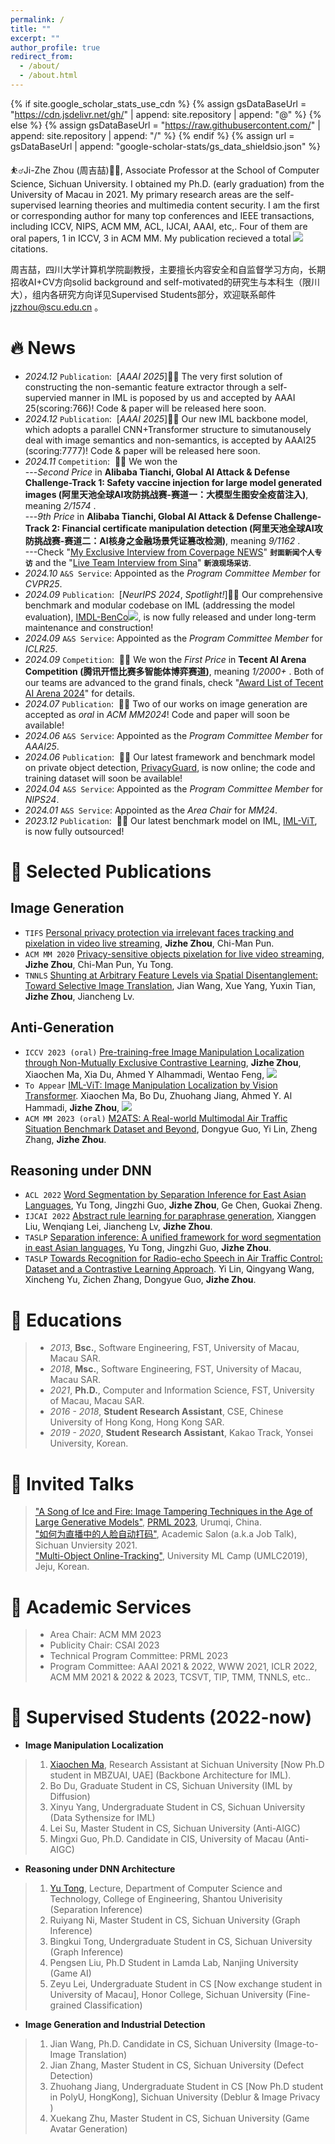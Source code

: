 ```yaml
---
permalink: /
title: ""
excerpt: ""
author_profile: true
redirect_from: 
  - /about/
  - /about.html
---
```


{% if site.google_scholar_stats_use_cdn %}
{% assign gsDataBaseUrl = "https://cdn.jsdelivr.net/gh/" | append: site.repository | append: "@" %}
{% else %}
{% assign gsDataBaseUrl = "https://raw.githubusercontent.com/" | append: site.repository | append: "/" %}
{% endif %}
{% assign url = gsDataBaseUrl | append: "google-scholar-stats/gs_data_shieldsio.json" %}

<span class='anchor' id='about-me'></span>

⛹️‍♂️Ji-Zhe Zhou (周吉喆)🏊‍♂️, Associate Professor at the School of Computer Science, Sichuan University. I obtained my Ph.D. (early graduation) from the University of Macau in 2021. My primary research areas are the self-supervised learning theories and multimedia content security. I am the first or corresponding author for many top conferences and IEEE transactions, including ICCV, NIPS, ACM MM, ACL, IJCAI, AAAI, etc,. Four of them are oral papers, 1 in ICCV, 3 in ACM MM. My publication recieved a total <a href='https://scholar.google.com/citations?user=-cNWmJMAAAAJ'><img src="https://img.shields.io/endpoint?url={{ url | url_encode }}&logo=Google%20Scholar&labelColor=f6f6f6&color=9cf&style=flat&label=citations"></a> citations.   

周吉喆，四川大学计算机学院副教授，主要擅长内容安全和自监督学习方向，长期招收AI+CV方向solid background and self-motivated的研究生与本科生（限川大），组内各研究方向详见Supervised Students部分，欢迎联系邮件 jzzhou@scu.edu.cn 。   

# 🔥 News  
- *2024.12* ``Publication``: &nbsp;[*AAAI 2025*]🎉🎉 The very first solution of constructing the non-semantic feature extractor through a self-supervied manner in IML is poposed by us and accepted by AAAI 25(scoring:766)! Code \& paper will be released here soon.   
- *2024.12* ``Publication``: &nbsp;[*AAAI 2025*]🎉🎉 Our new IML backbone model, which adopts a parallel CNN+Transformer structure to simutanousely deal with image semantics and non-semantics, is accepted by AAAI25 (scoring:7777)! Code \& paper will be released here soon.
- *2024.11* ``Competition``: &nbsp;🎉🎉 We won the      
---*Second Price* in  **Alibaba Tianchi, Global AI Attack & Defense Challenge-Track 1: Safety vaccine injection for large model generated images (阿里天池全球AI攻防挑战赛-赛道一：大模型生图安全疫苗注入)**, meaning  *2/1574* .   
---*9th Price* in  **Alibaba Tianchi, Global AI Attack & Defense Challenge-Track 2: Financial certificate manipulation detection (阿里天池全球AI攻防挑战赛-赛道二：AI核身之金融场景凭证篡改检测)**, meaning  *9/1162* .     
---Check "[My Exclusive Interview from Coverpage NEWS](http://wxapp.tc.qq.com/251/20302/stodownload?encfilekey=Cvvj5Ix3eewK0tHtibORqcsqchXNh0Gf3sJcaYqC2rQATOsjfxTpSBb3icJxUgCdsqOzyoBS1UVwrAtEtLtDveTHvBWjyrDUOPAVZnzibSfEibaUvwWYl7ibDDibtA5icicSmA7h&token=Cvvj5Ix3eexZiajDdmtxmMJYZ6yN5bHzQiaZ3Iyc3rdicKBcAPSfiaSTtvkb701dV1E0iaTfXhsibkKibw93Iy6dMpFK1iaI3K7QggZUZkiaWxrKGUwgna5UZHULyXasAQWibaPN5x&idx=1&bizid=1023&dotrans=0&hy=SH&m=&uzid=1)" **``封面新闻个人专访``** and the "[Live Team Interview from Sina](https://finance.sina.com.cn/tech/roll/2024-11-21/doc-incwvyre1160445.shtml)" **``新浪现场采访``**.
- *2024.10* ``A&S Service``: Appointed as the *Program Committee Member* for *CVPR25*.  
- *2024.09* ``Publication``: &nbsp;[*NeurIPS 2024*, *Spotlight!*]🎉🎉 Our comprehensive benchmark and modular codebase on IML (addressing the model evaluation), [IMDL-BenCo](https://github.com/scu-zjz/IMDLBenCo)[![](https://img.shields.io/github/stars/scu-zjz/IMDLBenCo?style=social&label=Code+Stars)](https://github.com/scu-zjz/IMDLBenCo), is now fully released and under long-term maintenance and construction!  
- *2024.09* ``A&S Service``: Appointed as the *Program Committee Member* for *ICLR25*. 
- *2024.09* ``Competition``: &nbsp;🎉🎉 We won the *First Price* in  **Tecent AI Arena Competition (腾讯开悟比赛多智能体博弈赛道)**, meaning  *1/2000+* . Both of our teams are advanced to the grand finals, check "[Award List of Tecent AI Arena 2024](https://pre-prod.kaiwu.pvp.qq.com/aiarena/zh/match/open-competition-2024?tab=score)" for details.   
- *2024.07* ``Publication``: &nbsp;🎉🎉 Two of our works on image generation are accepted as *oral* in *ACM MM2024*! Code and paper will soon be available!
- *2024.06* ``A&S Service``: Appointed as the *Program Committee Member* for *AAAI25*.  
- *2024.06* ``Publication``: &nbsp;🎉🎉 Our latest framework and benchmark model on private object detection, [PrivacyGuard](https://arxiv.org/pdf/2406.12736), is now online; the code and training dataset will soon be available!
- *2024.04* ``A&S Service``: Appointed as the *Program Committee Member* for *NIPS24*.
- *2024.01* ``A&S Service``: Appointed as the *Area Chair* for *MM24*. 
- *2023.12* ``Publication``: &nbsp;🎉🎉 Our latest benchmark model on IML, [IML-ViT](https://github.com/SunnyHaze/IML-ViT), is now fully outsourced!  

# 📝 Selected Publications 

## Image Generation
- ``TIFS`` [Personal privacy protection via irrelevant faces tracking and pixelation in video live streaming](https://ieeexplore.ieee.org/abstract/document/9218980/), **Jizhe Zhou**, Chi-Man Pun.
- ``ACM MM 2020`` [Privacy-sensitive objects pixelation for live video streaming](https://dl.acm.org/doi/abs/10.1145/3394171.3413972), **Jizhe Zhou**, Chi-Man Pun, Yu Tong.
- ``TNNLS`` [Shunting at Arbitrary Feature Levels via Spatial Disentanglement: Toward Selective Image Translation](https://ieeexplore.ieee.org/abstract/document/10153513/), Jian Wang, Xue Yang, Yuxin Tian, **Jizhe Zhou**, Jiancheng Lv.
      
## Anti-Generation
- ``ICCV 2023 (oral)`` [Pre-training-free Image Manipulation Localization through Non-Mutually Exclusive Contrastive Learning](https://openaccess.thecvf.com/content/ICCV2023/html/Zhou_Pre-Training-Free_Image_Manipulation_Localization_through_Non-Mutually_Exclusive_Contrastive_Learning_ICCV_2023_paper.html), **Jizhe Zhou**, Xiaochen Ma, Xia Du, Ahmed Y Alhammadi, Wentao Feng, [![](https://img.shields.io/github/stars/knightzjz/NCL-IML?style=social&label=Code+Stars)](https://github.com/knightzjz/NCL-IML)  
- ``To Appear`` [IML-ViT: Image Manipulation Localization by Vision Transformer](https://arxiv.org/abs/2307.14863). Xiaochen Ma, Bo Du, Zhuohang Jiang, Ahmed Y. Al Hammadi, **Jizhe Zhou**,  [![](https://img.shields.io/github/stars/SunnyHaze/IML-ViT?style=social&label=Code+Stars)](https://github.com/SunnyHaze/IML-ViT)        
- ``ACM MM 2023 (oral)`` [M2ATS: A Real-world Multimodal Air Traffic Situation Benchmark Dataset and Beyond](https://dl.acm.org/doi/abs/10.1145/3581783.3613759), Dongyue Guo, Yi Lin, Zheng Zhang, **Jizhe Zhou**.  

## Reasoning under DNN
- ``ACL 2022`` [Word Segmentation by Separation Inference for East Asian Languages](https://aclanthology.org/2022.findings-acl.309/), Yu Tong, Jingzhi Guo, **Jizhe Zhou**, Ge Chen, Guokai Zheng.
- ``IJCAI 2022`` [Abstract rule learning for paraphrase generation](https://ijcai-22.org/main-track-accepted-papers/), Xianggen Liu, Wenqiang Lei, Jiancheng Lv, **Jizhe Zhou**.
- ``TASLP`` [Separation inference: A unified framework for word segmentation in east Asian languages](https://ieeexplore.ieee.org/abstract/document/9740431), Yu Tong, Jingzhi Guo, **Jizhe Zhou**.
- ``TASLP`` [Towards Recognition for Radio-echo Speech in Air Traffic Control: Dataset and a Contrastive Learning Approach](https://ieeexplore.ieee.org/abstract/document/10225727/). Yi Lin, Qingyang Wang, Xincheng Yu, Zichen Zhang, Dongyue Guo, **Jizhe Zhou**.  <!---- **IEEE/ACM Transactions on Audio, Speech, and Language Processing.** -->


# 📖 Educations  

 >- *2013*, **Bsc.**, Software Engineering, FST, University of Macau, Macau SAR.
 >- *2018*, **Msc.**, Software Engineering, FST, University of Macau, Macau SAR.
 >- *2021*, **Ph.D.**, Computer and Information Science, FST, University of Macau, Macau SAR.
 >- *2016 - 2018*, **Student Research Assistant**, CSE, Chinese University of Hong Kong, Hong Kong SAR.
 >- *2019 - 2020*, **Student Research Assistant**, Kakao Track, Yonsei University, Korean.

# 💬 Invited Talks  

> ["A Song of Ice and Fire: Image Tampering Techniques in the Age of Large Generative Models"](https://www.bilibili.com/video/BV1sw411y7YR/?spm_id_from=333.337.search-card.all.click), [PRML 2023](http://www.prml.org/invited.html), Urumqi, China.   
> ["如何为直播中的人脸自动打码"](https://vs.scu.edu.cn/info/1021/1793.htm), Academic Salon (a.k.a Job Talk), Sichuan Unviersity 2021.   
> ["Multi-Object Online-Tracking"](https://github.com/UniversityMLCampJeju/2019), University ML Camp (UMLC2019), Jeju, Korean.   

<!---
- *2021.06*, Lorem ipsum dolor sit amet, consectetur adipiscing elit. Vivamus ornare aliquet ipsum, ac tempus justo dapibus sit amet. 
- *2021.03*, Lorem ipsum dolor sit amet, consectetur adipiscing elit. Vivamus ornare aliquet ipsum, ac tempus justo dapibus sit amet.  \| [\[video\]](https://github.com/)
 --->
# 📝 Academic Services  

>- Area Chair: ACM MM 2023
>- Publicity Chair: CSAI 2023  
>- Technical Program Committee: PRML 2023  
>- Program Committee: AAAI 2021 & 2022, WWW 2021, ICLR 2022, ACM MM 2021 & 2022 & 2023, TCSVT, TIP, TMM, TNNLS, etc.. 

# 📝 Supervised Students (2022-now)  

- **Image Manipulation Localization**  
>1. [Xiaochen Ma](https://me.xiaochen.world/), Research Assistant at Sichuan University [Now Ph.D student in MBZUAI, UAE] (Backbone Architecture for IML).   
>2. Bo Du, Graduate Student in CS, Sichuan University (IML by Diffusion)    
>3. Xinyu Yang, Undergraduate Student in CS, Sichuan University (Data Sythensize for IML)   
>4. Lei Su, Master Student in CS, Sichuan University (Anti-AIGC)  
>5. Mingxi Guo, Ph.D. Candidate in CIS, University of Macau (Anti-AIGC)    
- **Reasoning under DNN Architecture**  
>1. [Yu Tong](https://eng.stu.edu.cn/info/1082/3025.htm), Lecture, Department of Computer Science and Technology, College of Engineering, Shantou Univerisity (Separation Inference)  
>2. Ruiyang Ni, Master Student in CS, Sichuan University (Graph Inference)  
>3. Bingkui Tong, Undergraduate Student in CS, Sichuan University (Graph Inference)
>4. Pengsen Liu, Ph.D Student in Lamda Lab, Nanjing University (Game AI)
>5. Zeyu Lei, Undergraduate Student in CS [Now exchange student in University of Macau], Honor College, Sichuan University (Fine-grained Classification)
- **Image Generation and Industrial Detection**
>1. Jian Wang, Ph.D. Candidate in CS, Sichuan University (Image-to-Image Translation)   
>2. Jian Zhang, Master Student in CS, Sichuan University (Defect Detection)    
>3. Zhuohang Jiang, Undergraduate Student in CS [Now Ph.D student in PolyU, HongKong], Sichuan University (Deblur \& Image Privacy )  
>4. Xuekang Zhu, Master Student in CS, Sichuan University (Game Avatar Generation)   

